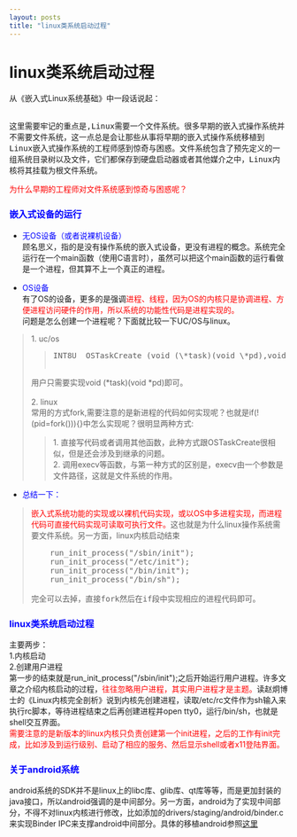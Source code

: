 ```yaml
---
layout: posts
title: "linux类系统启动过程"
---
```


# linux类系统启动过程
从《嵌入式Linux系统基础》中一段话说起：<br>
<xmp style="white-space: pre-wrap; word-wrap: break-word;">
    这里需要牢记的重点是,Linux需要一个文件系统。很多早期的嵌入式操作系统并不需要文件系统，这一点总是会让那些从事将早期的嵌入式操作系统移植到Linux嵌入式操作系统的工程师感到惊奇与困惑。文件系统包含了预先定义的一组系统目录树以及文件，它们都保存到硬盘启动器或者其他媒介之中，Linux内核将其挂载为根文件系统。
</xmp>
<font color="red">为什么早期的工程师对文件系统感到惊奇与困惑呢？</font><br>
### <font color="blue">嵌入式设备的运行</font>

* <font color="blue">无OS设备（或者说裸机设备）</font><br>
顾名思义，指的是没有操作系统的嵌入式设备，更没有进程的概念。系统完全运行在一个main函数（使用C语言时），虽然可以把这个main函数的运行看做是一个进程，但其算不上一个真正的进程。

* <font color="blue">OS设备</font><br>
有了OS的设备，更多的是强调<font color="red">进程、线程，因为OS的内核只是协调进程、方便进程访问硬件的作用，所以系统的功能性代码是进程实现的。</font><br>
问题是怎么创建一个进程呢？下面就比较一下UC/OS与linux。
<blockquote>
1. uc/os
<blockquote>
<pre class="prettyprint linenums">
INT8U  OSTaskCreate (void (\*task)(void \*pd),void \*pdata,OS_STK \*ptos,INT8U prio)
</xmp>
</blockquote>
用户只需要实现void (*task)(void *pd)即可。<br><br>
2. linux<br>
常用的方式fork,需要注意的是新进程的代码如何实现呢？也就是if(!(pid=fork())){}中怎么实现呢？很明显两种方式:<br>
<blockquote>
1. 直接写代码或者调用其他函数，此种方式跟OSTaskCreate很相似，但是还会涉及到继承的问题。<br>
2. 调用execv等函数，与第一种方式的区别是，execv由一个参数是文件路径，这就是文件系统的作用。
</blockquote>
</blockquote>

* <font color="blue">总结一下：</font><br>
<blockquote>
<font color="red">嵌入式系统功能的实现或以裸机代码实现，或以OS中多进程实现，而进程代码可直接代码实现可读取可执行文件。</font>这也就是为什么linux操作系统需要文件系统。另一方面，linux内核启动结束
<pre class="prettyprint linenums">
    run_init_process("/sbin/init");
    run_init_process("/etc/init");
    run_init_process("/bin/init");
	run_init_process("/bin/sh");
</xmp>
完全可以去掉，直接fork然后在if段中实现相应的进程代码即可。
</blockquote>

### <font color="blue">linux类系统启动过程</font>
主要两步：<br>
1.内核启动<br>
2.创建用户进程<br>
第一步的结束就是run_init_process("/sbin/init");之后开始运行用户进程。许多文章之介绍内核启动的过程，<font color="red">往往忽略用户进程，其实用户进程才是主题。</font>读赵炯博士的《Linux内核完全剖析》说到内核先创建进程，读取/etc/rc文件作为sh输入来执行rc脚本，等待进程结束之后再创建进程并open tty0，运行/bin/sh，也就是shell交互界面。<br>
<font color="red">需要注意的是新版本的linux内核只负责创建第一个init进程，之后的工作有init完成，比如涉及到运行级别、启动了相应的服务、然后显示shell或者x11登陆界面。</font>

### <font color="blue">关于android系统</font>
android系统的SDK并不是linux上的libc库、glib库、qt库等等，而是更加封装的java接口，所以android强调的是中间部分。另一方面，android为了实现中间部分，不得不对linux内核进行修改，比如添加的drivers/staging/android/binder.c来实现Binder IPC来支撑android中间部分。具体的移植android参照[这里](http://community.arm.com/groups/android-community/blog/2013/09/18/from-zero-to-boot-porting-android-to-your-arm-platform)